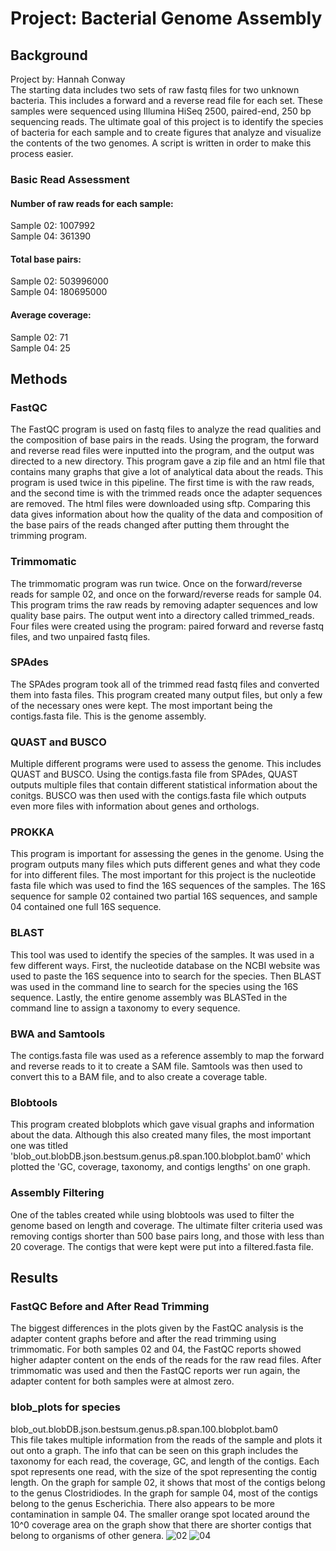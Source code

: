 # Project: Bacterial Genome Assembly

## Background
Project by: Hannah Conway  
The starting data includes two sets of raw fastq files for two unknown bacteria. This includes a forward and a reverse read file for each set. These samples were sequenced using Illumina HiSeq 2500, paired-end, 250 bp sequencing reads. The ultimate goal of this project is to identify the species of bacteria for each sample and to create figures that analyze and visualize the contents of the two genomes. A script is written in order to make this process easier.

### Basic Read Assessment

#### Number of raw reads for each sample:
Sample 02: 1007992  
Sample 04: 361390

#### Total base pairs:
Sample 02: 503996000  
Sample 04: 180695000

#### Average coverage:
Sample 02: 71  
Sample 04: 25

## Methods

### FastQC
The FastQC program is used on fastq files to analyze the read qualities and the composition of base pairs in the reads. Using the program, the forward and reverse read files were inputted into the program, and the output was directed to a new directory. This program gave a zip file and an html file that contains many graphs that give a lot of analytical data about the reads.
This program is used twice in this pipeline. The first time is with the raw reads, and the second time is with the trimmed reads once the adapter sequences are removed. The html files were downloaded using sftp. Comparing this data gives information about how the quality of the data and composition of the base pairs of the reads changed after putting them throught the trimming program.

### Trimmomatic
The trimmomatic program was run twice. Once on the forward/reverse reads for sample 02, and once on the forward/reverse reads for sample 04. This program trims the raw reads by removing adapter sequences and low quality base pairs. The output went into a directory called trimmed_reads. Four files were created using the program: paired forward and reverse fastq files, and two unpaired fastq files.

### SPAdes
The SPAdes program took all of the trimmed read fastq files and converted them into fasta files. This program created many output files, but only a few of the necessary ones were kept. The most important being the contigs.fasta file. This is the genome assembly.

### QUAST and BUSCO
Multiple different programs were used to assess the genome. This includes QUAST and BUSCO. Using the contigs.fasta file from SPAdes, QUAST outputs multiple files that contain different statistical information about the conitgs. BUSCO was then used with the contigs.fasta file which outputs even more files with information about genes and orthologs.

### PROKKA
This program is important for assessing the genes in the genome. Using the program outputs many files which puts different genes and what they code for into different files. The most important for this project is the nucleotide fasta file which was used to find the 16S sequences of the samples. The 16S sequence for sample 02 contained two partial 16S sequences, and sample 04 contained one full 16S sequence.

### BLAST
This tool was used to identify the species of the samples. It was used in a few different ways. First, the nucleotide database on the NCBI website was used to paste the 16S sequence into to search for the species. Then BLAST was used in the command line to search for the species using the 16S sequence. Lastly, the entire genome assembly was BLASTed in the command line to assign a taxonomy to every sequence.

### BWA and Samtools
The contigs.fasta file was used as a reference assembly to map the forward and reverse reads to it to create a SAM file. Samtools was then used to convert this to a BAM file, and to also create a coverage table.

### Blobtools
This program created blobplots which gave visual graphs and information about the data. Although this also created many files, the most important one was titled 'blob_out.blobDB.json.bestsum.genus.p8.span.100.blobplot.bam0' which plotted the 'GC, coverage, taxonomy, and contigs lengths' on one graph.

### Assembly Filtering
One of the tables created while using blobtools was used to filter the genome based on length and coverage. The ultimate filter criteria used was removing contigs shorter than 500 base pairs long, and those with less than 20 coverage. The contigs that were kept were put into a filtered.fasta file.

## Results

### FastQC Before and After Read Trimming
The biggest differences in the plots given by the FastQC analysis is the adapter content graphs before and after the read trimming using trimmomatic. For both samples 02 and 04, the FastQC reports showed higher adapter content on the ends of the reads for the raw read files. After trimmomatic was used and then the FastQC reports wer run again, the adapter content for both samples were at almost zero.

### blob_plots for species
blob_out.blobDB.json.bestsum.genus.p8.span.100.blobplot.bam0  
This file takes multiple information from the reads of the sample and plots it out onto a graph. The info that can be seen on this graph includes the taxonomy for each read, the coverage, GC, and length of the contigs. Each spot represents one read, with the size of the spot representing the contig length. On the graph for sample 02, it shows that most of the contigs belong to the genus Clostridiodes. In the graph for sample 04, most of the contigs belong to the genus Escherichia. There also appears to be more contamination in sample 04. The smaller orange spot located around the 10^0 coverage area on the graph show that there are shorter contigs that belong to organisms of other genera.
![02](~/final/02/spades_assembly_default/02_blob_out.blobDB.json.bestsum.genus.p8.span.100.blobplot.bam0)
![04](~/final/04/spades_assembly_default/04_blob_out.blobDB.json.bestsum.genus.p8.span.100.blobplot.bam0)

